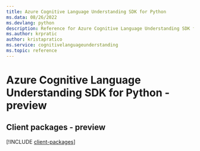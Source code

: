 ```yaml
---
title: Azure Cognitive Language Understanding SDK for Python
ms.data: 08/26/2022
ms.devlang: python
description: Reference for Azure Cognitive Language Understanding SDK for Python
ms.author: krpratic
author: kristapratico
ms.service: cognitivelanguageunderstanding
ms.topic: reference
---
```

# Azure Cognitive Language Understanding SDK for Python - preview

## Client packages - preview
[!INCLUDE [client-packages](cognitive-language-understanding-client-index.md)]